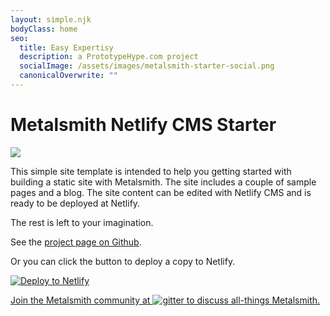 ```yaml
---
layout: simple.njk
bodyClass: home
seo:
  title: Easy Expertisy
  description: a PrototypeHype.com project
  socialImage: /assets/images/metalsmith-starter-social.png
  canonicalOverwrite: ""
---
```

# Metalsmith Netlify CMS Starter

![](/assets/images/hammer-anvil-blacksmith.png)

This simple site template is intended to help you getting started with building a static site with Metalsmith. The site includes a couple of sample pages and a blog. The site content can be edited with Netlify CMS and is ready to be deployed at Netlify.

The rest is left to your imagination.

See the [project page on Github](https://github.com/wernerglinka/metalsmith-netlify-starter).

Or you can click the button to deploy a copy to Netlify.

[![Deploy to Netlify](https://www.netlify.com/img/deploy/button.svg#netlify-button)](https://app.netlify.com/start/deploy?repository=https://github.com/wernerglinka/metalsmith-netlify-starter)

<a class="gitter-invite" href="https://gitter.im/metalsmith/community" target="_blank" rel="noopener noreferrer">
<p>Join the Metalsmith community at <img src="/assets/images/gitter.png" alt="gitter" /> to discuss all-things Metalsmith.</p>
</a>